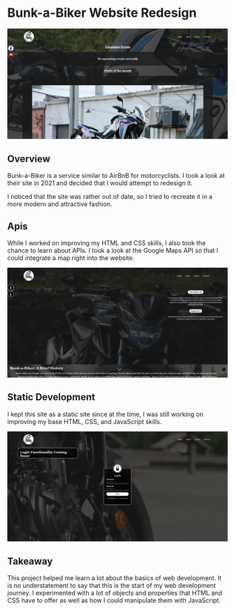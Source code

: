 # Bunk-a-Biker Website Redesign

![Social Page][2]

## Overview

Bunk-a-Biker is a service similar to AirBnB for 
motorcyclists. I took a look at their site in 2021
and decided that I would attempt to redesign it.

I noticed that the site was rather out of date,
so I tried to recreate it in a more modern and 
attractive fashion.

## Apis

While I worked on improving my HTML and CSS skills, I
also took the chance to learn about APIs. I took a
look at the Google Maps API so that I could 
integrate a map right into the website. 

![About Page][1]

## Static Development

I kept this site as a static site since at the time,
I was still working on improving my base HTML, CSS,
and JavaScript skills. 

![Login Page][3]

## Takeaway

This project helped me learn a lot about the basics
of web development. It is no understatement to say
that this is the start of my web development
journey. I experimented with a lot of objects and 
properties that HTML and CSS have to offer as well
as how I could manipulate them with JavaScript.


[1]: about.png
[2]: social.png
[3]: login.png